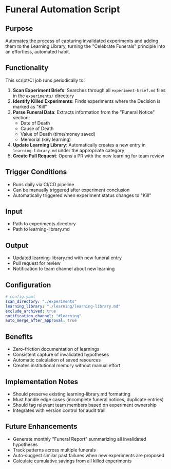 # Funeral Automation Script

## Purpose
Automates the process of capturing invalidated experiments and adding them to the Learning Library, turning the "Celebrate Funerals" principle into an effortless, automated habit.

## Functionality
This script/CI job runs periodically to:

1. **Scan Experiment Briefs**: Searches through all `experiment-brief.md` files in the `experiments/` directory
2. **Identify Killed Experiments**: Finds experiments where the Decision is marked as "Kill"
3. **Parse Funeral Data**: Extracts information from the "Funeral Notice" section:
   - Date of Death
   - Cause of Death
   - Value of Death (time/money saved)
   - Memorial (key learning)
4. **Update Learning Library**: Automatically creates a new entry in `learning-library.md` under the appropriate category
5. **Create Pull Request**: Opens a PR with the new learning for team review

## Trigger Conditions
- Runs daily via CI/CD pipeline
- Can be manually triggered after experiment conclusion
- Automatically triggered when experiment status changes to "Kill"

## Input
- Path to experiments directory
- Path to learning-library.md

## Output
- Updated learning-library.md with new funeral entry
- Pull request for review
- Notification to team channel about new learning

## Configuration
```yaml
# config.yaml
scan_directory: "./experiments"
learning_library: "./learning/learning-library.md"
exclude_archived: true
notification_channel: "#learning"
auto_merge_after_approval: true
```

## Benefits
- Zero-friction documentation of learnings
- Consistent capture of invalidated hypotheses
- Automatic calculation of saved resources
- Creates institutional memory without manual effort

## Implementation Notes
- Should preserve existing learning-library.md formatting
- Must handle edge cases (incomplete funeral notices, duplicate entries)
- Should tag relevant team members based on experiment ownership
- Integrates with version control for audit trail

## Future Enhancements
- Generate monthly "Funeral Report" summarizing all invalidated hypotheses
- Track patterns across multiple funerals
- Auto-suggest similar past failures when new experiments are proposed
- Calculate cumulative savings from all killed experiments